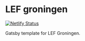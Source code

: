 # LEF groningen

[![Netlify Status](https://api.netlify.com/api/v1/badges/ca0b7352-2ff5-4c6b-b1e6-aefb20d27868/deploy-status)](https://app.netlify.com/sites/lefgroningen/deploys)

Gatsby template for LEF Groningen.
